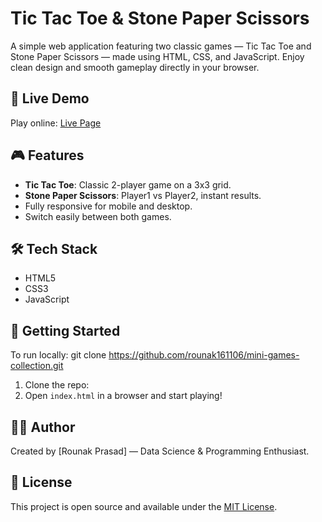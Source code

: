 # Tic Tac Toe & Stone Paper Scissors

A simple web application featuring two classic games — Tic Tac Toe and Stone Paper Scissors — made using HTML, CSS, and JavaScript. Enjoy clean design and smooth gameplay directly in your browser.

## 🚀 Live Demo

Play online: [Live Page](https://rounak161106.github.io/mini-games-collection)

## 🎮 Features

- **Tic Tac Toe**: Classic 2-player game on a 3x3 grid.
- **Stone Paper Scissors**: Player1 vs Player2, instant results.
- Fully responsive for mobile and desktop.
- Switch easily between both games.

## 🛠️ Tech Stack

- HTML5
- CSS3
- JavaScript

## 📝 Getting Started

To run locally:
git clone https://github.com/rounak161106/mini-games-collection.git

1. Clone the repo:
2. Open `index.html` in a browser and start playing!

## 🙋‍♂️ Author

Created by [Rounak Prasad] — Data Science & Programming Enthusiast.

## 📄 License

This project is open source and available under the [MIT License](LICENSE).
